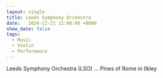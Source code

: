 ```yaml
---
layout: single
title: Leeds Symphony Orchestra
date:   2024-12-21 11:00:00 +0000
show_date: false
tags: 
  - Music
  - Violin
  - Performance
---
```


Leeds Symphony Orchestra (LSO) ... Pines of Rome in Ilkley



